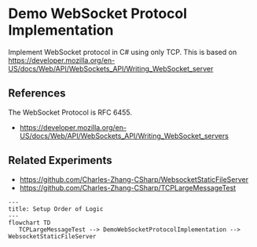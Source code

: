 # Demo WebSocket Protocol Implementation

Implement WebSocket protocol in C# using only TCP. This is based on https://developer.mozilla.org/en-US/docs/Web/API/WebSockets_API/Writing_WebSocket_server

## References

The WebSocket Protocol is RFC 6455.

* https://developer.mozilla.org/en-US/docs/Web/API/WebSockets_API/Writing_WebSocket_servers

## Related Experiments

* https://github.com/Charles-Zhang-CSharp/WebsocketStaticFileServer
* https://github.com/Charles-Zhang-CSharp/TCPLargeMessageTest

```mermaid
---
title: Setup Order of Logic
---
flowchart TD
   TCPLargeMessageTest --> DemoWebSocketProtocolImplementation --> WebsocketStaticFileServer
```